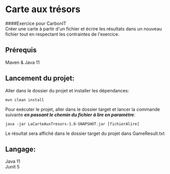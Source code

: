 # Carte aux trésors


####Exercice pour CarbonIT  
Créer une carte à partir d'un fichier et écrire les résultats dans un nouveau fichier tout en respectant les contraintes de l'exercice.

## Prérequis
Maven & Java 11

## Lancement du projet:
Aller dans le dossier du projet et installer les dépendances:
```
mvn clean install  
```
Pour exécuter le projet, aller dans le dossier target et lancer la commande suivante ***en passant le chemin du fichier à lire en paramètre***:
```
java -jar LaCarteAuxTresors-1.0-SNAPSHOT.jar [fichierAlire]
```
Le résultat sera affiché dans le dossier target du projet dans GameResult.txt 

## Langage:
Java 11  
Junit 5